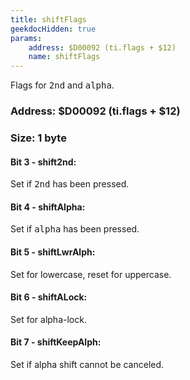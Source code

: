 ```yaml
---
title: shiftFlags
geekdocHidden: true
params:
    address: $D00092 (ti.flags + $12)
    name: shiftFlags
---
```


Flags for <kbd>2nd</kbd> and <kbd>alpha</kbd>.

### Address: $D00092 (ti.flags + $12)

### Size: 1 byte

#### Bit 3 - shift2nd:
Set if <kbd>2nd</kbd> has been pressed.

#### Bit 4 - shiftAlpha:
Set if <kbd>alpha</kbd> has been pressed.

#### Bit 5 - shiftLwrAlph:
Set for lowercase, reset for uppercase.

#### Bit 6 - shiftALock:
Set for alpha-lock.

#### Bit 7 - shiftKeepAlph:
Set if alpha shift cannot be canceled.
